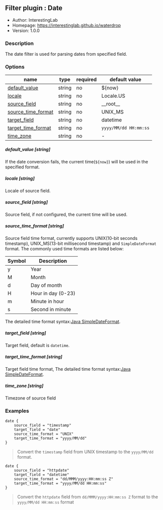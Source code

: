 ## Filter plugin : Date

* Author: InterestingLab
* Homepage: https://interestinglab.github.io/waterdrop
* Version: 1.0.0

### Description

The date filter is used for parsing dates from specified field.

### Options

| name | type | required | default value |
| --- | --- | --- | --- |
| [default_value](#default_value-string) | string | no | ${now} |
| [locale](#locale-string) | string | no | Locale.US |
| [source_field](#source_field-string) | string | no | \_\_root\_\_ |
| [source_time_format](#source_time_format-string) | string | no | UNIX_MS |
| [target_field](#target_field-string) | string | no | datetime |
| [target_time_format](#target_time_format-string) | string | no | `yyyy/MM/dd HH:mm:ss` |
| [time_zone](#time_zone-string) | string | no | - |

##### default_value [string]

If the date conversion fails, the current time(`${now}`) will be used in the specified format.


##### locale [string]

Locale of source field.

##### source_field [string]

Source field, if not configured, the current time will be used.

##### source_time_format [string]

Source field time format, currently supports UNIX(10-bit seconds timestamp), UNIX_MS(13-bit millisecond timestamp) and `SimpleDateFormat` format. The commonly used time formats are listed below:


| Symbol | Description |
| --- | --- |
| y | Year |
| M | Month |
| d | Day of month |
| H | Hour in day (0-23) |
| m | Minute in hour |
| s | Second in minute |

The detailed time format syntax:[Java SimpleDateFormat](https://docs.oracle.com/javase/tutorial/i18n/format/simpleDateFormat.html).



##### target_field [string]

Target field, default is `datetime`.

##### target_time_format [string]

Target field time format, The detailed time format syntax:[Java SimpleDateFormat](https://docs.oracle.com/javase/tutorial/i18n/format/simpleDateFormat.html).


##### time_zone [string]

Timezone of source field


### Examples

```
date {
    source_field = "timestamp"
    target_field = "date"
    source_time_format = "UNIX"
    target_time_format = "yyyy/MM/dd"
}
```

> Convert the `timestamp` field from UNIX timestamp to the `yyyy/MM/dd` format.

```
date {
    source_field = "httpdate"
    target_field = "datetime"
    source_time_format = "dd/MMM/yyyy:HH:mm:ss Z"
    target_time_format = "yyyy/MM/dd HH:mm:ss"
}
```


> Convert the `httpdate` field from `dd/MMM/yyyy:HH:mm:ss Z` format to the `yyyy/MM/dd HH:mm:ss` format
